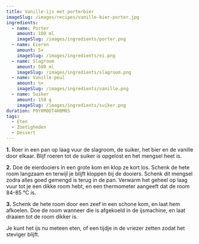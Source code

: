 ```yaml
---
title: Vanille-ijs met porterbier
imageSlug: /images/recipes/vanille-bier-porter.jpg
ingredients:
  - name: Porter
    amount: 100 ml
    imageSlug: /images/ingredients/porter.png
  - name: Eieren
    amount: 5×
    imageSlug: /images/ingredients/ei.png
  - name: Slagroom
    amount: 500 ml
    imageSlug: /images/ingredients/slagroom.png
  - name: Vanille-peul
    amount: ½×
    imageSlug: /images/ingredients/vanille.png
  - name: Suiker
    amount: 150 g
    imageSlug: /images/ingredients/suiker.png
duration: P0Y0M0DT4H0M0S
tags:
  - Eten
  - Zoetigheden
  - Dessert
---
```


**1.** Roer in een pan op laag vuur de slagroom, de suiker, het bier en de vanille door elkaar. Blijf roeren tot de suiker is opgelost en het mengsel heet is.

**2.** Doe de eierdooiers in een grote kom en klop ze kort los. Schenk de hete room langzaam en terwijl je blijft kloppen bij de dooiers. Schenk dit mengsel zodra alles goed gemengd is terug in de pan. Verwarm het geheel op laag vuur tot je een dikke room hebt, en een thermometer aangeeft dat de room 84-85 °C is.

**3.** Schenk de hete room door een zeef in een schone kom, en laat hem afkoelen. Doe de room wanneer die is afgekoeld in de ijsmachine, en laat draaien tot de room dikker is.

Je kunt het ijs nu meteen eten, of een tijdje in de vriezer zetten zodat het steviger blijft.
